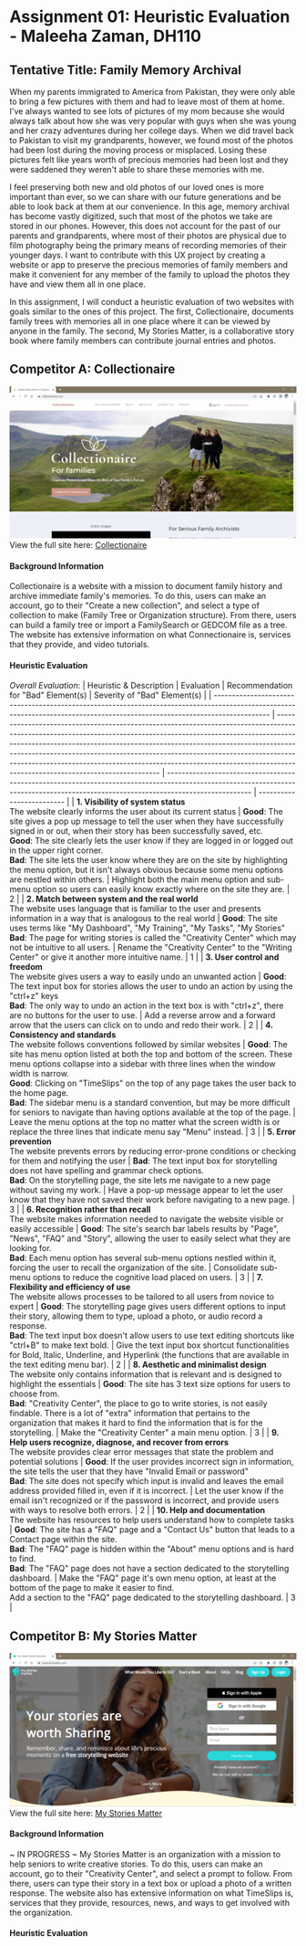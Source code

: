 # Assignment 01: Heuristic Evaluation - Maleeha Zaman, DH110
## Tentative Title: Family Memory Archival 
When my parents immigrated to America from Pakistan, they were only able to bring a few pictures with them and had to leave most of them at home. I've always wanted to see lots of pictures of my mom because she would always talk about how she was very popular with guys when she was young and her crazy adventures during her college days. When we did travel back to Pakistan to visit my grandparents, however, we found most of the photos had been lost during the moving process or misplaced. Losing these pictures felt like years worth of precious memories had been lost and they were saddened they weren't able to share these memories with me. 

I feel preserving both new and old photos of our loved ones is more important than ever, so we can share with our future generations and be able to look back at them at our convenience. In this age, memory archival has become vastly digitized, such that most of the photos we take are stored in our phones. However, this does not account for the past of our parents and grandparents, where most of their photos are physical due to film photography being the primary means of recording memories of their younger days. I want to contribute with this UX project by creating a website or app to preserve the precious memories of family members and make it convenient for any member of the family to upload the photos they have and view them all in one place. 

In this assignment, I will conduct a heuristic evaluation of two websites with goals similar to the ones of this project. The first, Collectionaire, documents family trees with memories all in one place where it can be viewed by anyone in the family. The second, My Stories Matter, is a collaborative story book where family members can contribute journal entries and photos. 

## Competitor A: Collectionaire
![Collectionaire homepage](collectionaire-screenshot.png)
View the full site here: [Collectionaire](https://collectionaire.com/)
#### Background Information
Collectionaire is a website with a mission to document family history and archive immediate family's memories. To do this, users can make an account, go to their "Create a new collection", and select a type of collection to make (Family Tree or Organization structure). From there, users can build a family tree or import a FamilySearch or GEDCOM file as a tree. The website has extensive information on what Connectionaire is, services that they provide, and video tutorials. 
#### Heuristic Evaluation
_Overall Evaluation_: 
| Heuristic & Description                                                                                                                                                     | Evaluation                                                                                                                                                                                                                                                                                                                                                                                                                                           | Recommendation for "Bad" Element(s)                                                                                                                                                    | Severity of "Bad" Element(s) |
| --------------------------------------------------------------------------------------------------------------------------------------------------------------------------- | ---------------------------------------------------------------------------------------------------------------------------------------------------------------------------------------------------------------------------------------------------------------------------------------------------------------------------------------------------------------------------------------------------------------------------------------------------- | ----------------------------------------------------------------------------------------------------------------------------------------------------------------------------------- | ------------------------- |
| **1\. Visibility of system status**<br>The website clearly informs the user about its current status                                                                            | **Good**: The site gives a pop up message to tell the user when they have successfully signed in or out, when their story has been successfully saved, etc.<br>**Good**: The site clearly lets the user know if they are logged in or logged out in the upper right corner.<br>**Bad**: The site lets the user know where they are on the site by highlighting the menu option, but it isn't always obvious because some menu options are nestled within others. | Highlight both the main menu option and sub-menu option so users can easily know exactly where on the site they are.                                                                | 2                         |
| **2\. Match between system and the real world**<br>The website uses language that is familiar to the user and presents information in a way that is analogous to the real world | **Good**: The site uses terms like "My Dashboard", "My Training", "My Tasks", "My Stories"<br>**Bad**: The page for writing stories is called the "Creativity Center" which may not be intuitive to all users.                                                                                                                                                                                                                                                         | Rename the "Creativity Center" to the "Writing Center" or give it another more intuitive name.                                                                                      | 1                         |
| **3\. User control and freedom**<br>The website gives users a way to easily undo an unwanted action                                                                             | **Good**: The text input box for stories allows the user to undo an action by using the "ctrl+z" keys<br>**Bad**: The only way to undo an action in the text box is with "ctrl+z", there are no buttons for the user to use.                                                                                                                                                                                                                                   | Add a reverse arrow and a forward arrow that the users can click on to undo and redo their work.                                                                                    | 2                         |
| **4\. Consistency and standards**<br>The website follows conventions followed by similar websites                                                                               | **Good**: The site has menu option listed at both the top and bottom of the screen. These menu options collapse into a sidebar with three lines when the window width is narrow.<br>**Good**: Clicking on "TimeSlips" on the top of any page takes the user back to the home page.<br>**Bad**: The sidebar menu is a standard convention, but may be more difficult for seniors to navigate than having options available at the top of the page.                 | Leave the menu options at the top no matter what the screen width is or replace the three lines that indicate menu say "Menu" instead.                                              | 3                         |
| **5\. Error prevention**<br>The website prevents errors by reducing error-prone conditions or checking for them and notifying the user                                          | **Bad**: The text input box for storytelling does not have spelling and grammar check options.<br>**Bad**: On the storytelling page, the site lets me navigate to a new page without saving my work.                                                                                                                                                                                                                                                         | Have a pop-up message appear to let the user know that they have not saved their work before navigating to a new page.                                                              | 3                         |
| **6\. Recognition rather than recall**<br>The website makes information needed to navigate the website visible or easily accessible                                             | **Good**: The site's search bar labels results by "Page", "News", "FAQ" and "Story", allowing the user to easily select what they are looking for. <br>**Bad**: Each menu option has several sub-menu options nestled within it, forcing the user to recall the organization of the site.                                                                                                                                                                     | Consolidate sub-menu options to reduce the cognitive load placed on users.                                                                                                          | 3                         |
| **7\. Flexibility and efficiency of use**<br>The website allows processes to be tailored to all users from novice to expert                                                     | **Good**: The storytelling page gives users different options to input their story, allowing them to type, upload a photo, or audio record a response.<br>**Bad**: The text input box doesn't allow users to use text editing shortcuts like "ctrl+B" to make text bold.                                                                                                                                                                                      | Give the text input box shortcut functionalities for Bold, Italic, Underline, and Hyperlink (the functions that are available in the text editing menu bar).                        | 2                         |
| **8\. Aesthetic and minimalist design**<br>The website only contains information that is relevant and is designed to highlight the essentials                                   | **Good**: The site has 3 text size options for users to choose from.<br>**Bad**: "Creativity Center", the place to go to write stories, is not easily findable. There is a lot of "extra" information that pertains to the organization that makes it hard to find the information that is for the storytelling.                                                                                                                                              | Make the "Creativity Center" a main menu option.                                                                                                                                    | 3                         |
| **9\. Help users recognize, diagnose, and recover from errors**<br>The website provides clear error messages that state the problem and potential solutions                     | **Good**: If the user provides incorrect sign in information, the site tells the user that they have "Invalid Email or password"<br>**Bad**: The site does not specify which input is invalid and leaves the email address provided filled in, even if it is incorrect.                                                                                                                                                                                       | Let the user know if the email isn't recognized or if the password is incorrect, and provide users with ways to resolve both errors.                                                | 2                         |
| **10\. Help and documentation**<br>The website has resources to help users understand how to complete tasks                                                                     | **Good**: The site has a "FAQ" page and a "Contact Us" button that leads to a Contact page within the site.<br>**Bad**: The "FAQ" page is hidden within the "About" menu options and is hard to find.<br>**Bad**: The "FAQ" page does not have a section dedicated to the storytelling dashboard.                                                                                                                                                                 | Make the "FAQ" page it's own menu option, at least at the bottom of the page to make it easier to find.<br>Add a section to the "FAQ" page dedicated to the storytelling dashboard. | 3                         |


## Competitor B: My Stories Matter
![My Stories Matter homepage](mystoriesmatter-screenshot.png)
View the full site here: [My Stories Matter](https://www.mystoriesmatter.com/)
#### Background Information
~ IN PROGRESS ~
My Stories Matter is an organization with a mission to help seniors to write creative stories. To do this, users can make an account, go to their "Creativity Center", and select a prompt to follow. From there, users can type their story in a text box or upload a photo of a written response. The website also has extensive information on what TimeSlips is, services that they provide, resources, news, and ways to get involved with the organization.
#### Heuristic Evaluation
